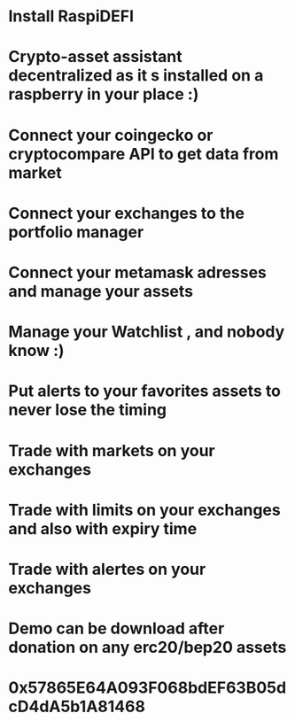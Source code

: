 # Install RaspiDEFI
#
# Crypto-asset assistant decentralized as it s installed on a raspberry in your place :)
#
# Connect your coingecko or cryptocompare API to get data from market 
# Connect your exchanges to the portfolio manager
# Connect your metamask adresses and manage your assets 
# 
# Manage your Watchlist , and nobody know :)
# Put alerts to your favorites assets to never lose the timing
#
# Trade with markets on your exchanges
# Trade with limits on your exchanges and also with expiry time 
# Trade with alertes on your exchanges
#
# Demo can be download after donation on any erc20/bep20 assets  
# 
# 0x57865E64A093F068bdEF63B05dcD4dA5b1A81468

